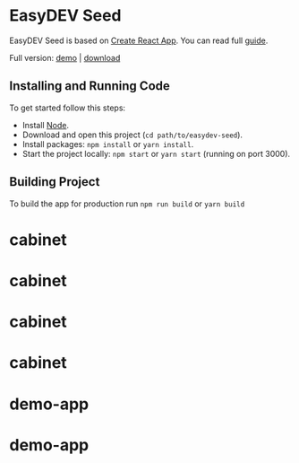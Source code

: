 # EasyDEV Seed

EasyDEV Seed is based on [Create React App](https://github.com/facebook/create-react-app). You can read full
[guide](https://github.com/facebook/create-react-app/blob/master/packages/react-scripts/template/README.md).

Full version: [demo](http://previews.aspirity.com/easydev/) | [download](https://themeforest.net/item/easypro-developer-friendly-react-bootstrap-4-admin-template/21798550)

## Installing and Running Code

To get started follow this steps:

- Install [Node](https://nodejs.org/en/).
- Download and open this project (`cd path/to/easydev-seed`).
- Install packages: `npm install` or `yarn install`.
- Start the project locally: `npm start` or `yarn start` (running on port 3000).

## Building Project

To build the app for production run `npm run build` or `yarn build`


# cabinet
# cabinet
# cabinet
# cabinet
# demo-app
# demo-app
